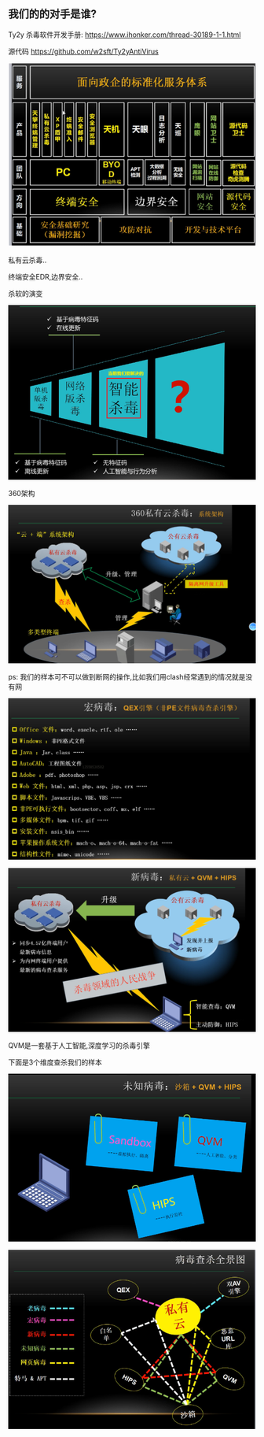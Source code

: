 ## 我们的的对手是谁?



Ty2y 杀毒软件开发手册: https://www.ihonker.com/thread-30189-1-1.html

源代码 https://github.com/w2sft/Ty2yAntiVirus

![image-20230729174536291](img/image-20230729174536291.png)

私有云杀毒..

终端安全EDR,边界安全..



杀软的演变

![image-20230729175408165](img/image-20230729175408165.png)



360架构

![image-20230729175703302](img/image-20230729175703302.png)

ps: 我们的样本可不可以做到断网的操作,比如我们用clash经常遇到的情况就是没有网



![image-20230729175900144](img/image-20230729175900144.png)



![image-20230729180019011](img/image-20230729180019011.png)

QVM是一套基于人工智能,深度学习的杀毒引擎





下面是3个维度查杀我们的样本

![image-20230729180145913](img/image-20230729180145913.png)



![image-20230729180835486](img/image-20230729180835486.png)



